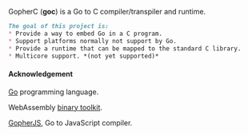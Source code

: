 GopherC (**goc**) is a Go to C compiler/transpiler and runtime.

```markdown
The goal of this project is:
* Provide a way to embed Go in a C program.
* Support platforms normally not support by Go.
* Provide a runtime that can be mapped to the standard C library.
* Multicore support. *(not yet supported)*
```

#### Acknowledgement

[Go](https://www.golang.org) programming language.

WebAssembly [binary toolkit](https://github.com/WebAssembly/wabt).

[GopherJS](https://github.com/gopherjs/gopherjs), Go to JavaScript compiler.
